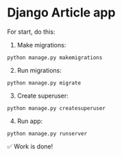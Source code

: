# Django Article app

For start, do this:
1. Make migrations:
```shell
python manage.py makemigrations
```
2. Run migrations:
```shell
python manage.py migrate
```
3. Create superuser:
```shell
python manage.py createsuperuser
```
4. Run app:
```shell
python manage.py runserver
```
:white_check_mark: Work is done!
